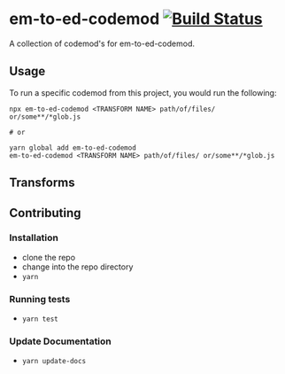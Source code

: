 # em-to-ed-codemod [![Build Status](https://travis-ci.org/patocallaghan/em-to-ed-codemod.svg?branch=master)](https://travis-ci.org/patocallaghan/em-to-ed-codemod)


A collection of codemod's for em-to-ed-codemod.

## Usage

To run a specific codemod from this project, you would run the following:

```
npx em-to-ed-codemod <TRANSFORM NAME> path/of/files/ or/some**/*glob.js

# or

yarn global add em-to-ed-codemod
em-to-ed-codemod <TRANSFORM NAME> path/of/files/ or/some**/*glob.js
```

## Transforms

<!--TRANSFORMS_START-->
<!--TRANSFORMS_END-->

## Contributing

### Installation

* clone the repo
* change into the repo directory
* `yarn`

### Running tests

* `yarn test`

### Update Documentation

* `yarn update-docs`